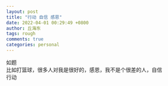 ```yaml
---
layout: post
title: "行动 自信 感恩"
date: 2022-04-01 00:29:49 +0800
author: 丘海东 
tags: rough
comments: true
categories: personal
---
```

如题  
比如打篮球，很多人对我是很好的，感恩，我不是个很差的人，自信  
行动

